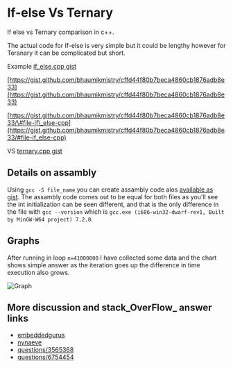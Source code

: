 # If-else Vs Ternary

If else vs Ternary comparison in c++.

The actual code for If-else is very simple but it could be lengthy however for Teranary it can be complicated but short.

Example [if\_else.cpp gist](https://gist.githubusercontent.com/bhaumikmistry/cffd44f80b7beca4860cb1876adb8e33/raw/3f708ce9cd465bfaeae8860e30ee4f6399502f65/if_else.cpp)

[https://gist.github.com/bhaumikmistry/cffd44f80b7beca4860cb1876adb8e33](https://gist.github.com/bhaumikmistry/cffd44f80b7beca4860cb1876adb8e33)

[https://gist.github.com/bhaumikmistry/cffd44f80b7beca4860cb1876adb8e33/\#file-if\_else-cpp](https://gist.github.com/bhaumikmistry/cffd44f80b7beca4860cb1876adb8e33/#file-if_else-cpp)

VS [ternary.cpp gist](https://gist.githubusercontent.com/bhaumikmistry/cffd44f80b7beca4860cb1876adb8e33/raw/3f708ce9cd465bfaeae8860e30ee4f6399502f65/ternary.cpp)

## Details on assambly

Using `gcc -S file_name` you can create assambly code alos [available as gist](https://gist.github.com/bhaumikmistry/cffd44f80b7beca4860cb1876adb8e33). The assambly code comes out to be equal for both files as you'll see the int initialization can be seen different, and that is the only difference in the file with `gcc --version` which is `gcc.exe (i686-win32-dwarf-rev1, Built by MinGW-W64 project) 7.2.0`.

## Graphs

After running in loop `n=41000000` I have collected some data and the chart shows simple answer as the iteration goes up the difference in time execution also grows.

![Graph](https://gist.githubusercontent.com/bhaumikmistry/cffd44f80b7beca4860cb1876adb8e33/raw/3f708ce9cd465bfaeae8860e30ee4f6399502f65/graph.png)

## More discussion and stack_OverFlow_ answer links

* [embeddedgurus](https://embeddedgurus.com/stack-overflow/2009/02/efficient-c-tips-6-dont-use-the-ternary-operator/)
* [nynaeve](http://www.nynaeve.net/?p=178)
* [questions/3565368](https://stackoverflow.com/questions/3565368/ternary-operator-vs-if-else)
* [questions/6754454](https://stackoverflow.com/questions/6754454/speed-difference-between-if-else-and-ternary-operator-in-c)

